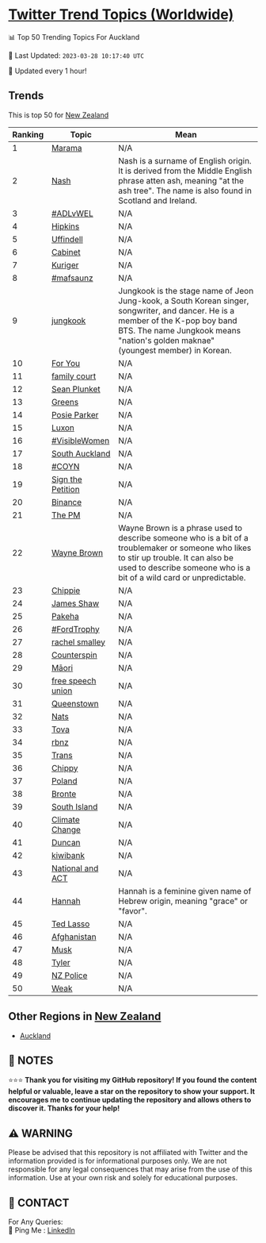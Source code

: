 [Twitter Trend Topics (Worldwide)](https://github.com/ErcinDedeoglu/Twitter-Trend-Topics)
==========


📊 Top 50 Trending Topics For Auckland

📆 Last Updated: `2023-03-28 10:17:40 UTC`

🔧 Updated every 1 hour!


## Trends

This is top 50 for [New Zealand](</New Zealand>)

| Ranking | Topic | Mean |
| ------- | ------------ | ------------ |
| 1 | [Marama](http://twitter.com/search?q=Marama) | N/A |
| 2 | [Nash](http://twitter.com/search?q=Nash) | Nash is a surname of English origin. It is derived from the Middle English phrase atten ash, meaning "at the ash tree". The name is also found in Scotland and Ireland. |
| 3 | [#ADLvWEL](http://twitter.com/search?q=%23ADLvWEL) | N/A |
| 4 | [Hipkins](http://twitter.com/search?q=Hipkins) | N/A |
| 5 | [Uffindell](http://twitter.com/search?q=Uffindell) | N/A |
| 6 | [Cabinet](http://twitter.com/search?q=Cabinet) | N/A |
| 7 | [Kuriger](http://twitter.com/search?q=Kuriger) | N/A |
| 8 | [#mafsaunz](http://twitter.com/search?q=%23mafsaunz) | N/A |
| 9 | [jungkook](http://twitter.com/search?q=jungkook) | Jungkook is the stage name of Jeon Jung-kook, a South Korean singer, songwriter, and dancer. He is a member of the K-pop boy band BTS. The name Jungkook means "nation's golden maknae" (youngest member) in Korean. |
| 10 | [For You](http://twitter.com/search?q=For+You) | N/A |
| 11 | [family court](http://twitter.com/search?q=family+court) | N/A |
| 12 | [Sean Plunket](http://twitter.com/search?q=Sean+Plunket) | N/A |
| 13 | [Greens](http://twitter.com/search?q=Greens) | N/A |
| 14 | [Posie Parker](http://twitter.com/search?q=Posie+Parker) | N/A |
| 15 | [Luxon](http://twitter.com/search?q=Luxon) | N/A |
| 16 | [#VisibleWomen](http://twitter.com/search?q=%23VisibleWomen) | N/A |
| 17 | [South Auckland](http://twitter.com/search?q=South+Auckland) | N/A |
| 18 | [#COYN](http://twitter.com/search?q=%23COYN) | N/A |
| 19 | [Sign the Petition](http://twitter.com/search?q=Sign+the+Petition) | N/A |
| 20 | [Binance](http://twitter.com/search?q=Binance) | N/A |
| 21 | [The PM](http://twitter.com/search?q=The+PM) | N/A |
| 22 | [Wayne Brown](http://twitter.com/search?q=Wayne+Brown) | Wayne Brown is a phrase used to describe someone who is a bit of a troublemaker or someone who likes to stir up trouble. It can also be used to describe someone who is a bit of a wild card or unpredictable. |
| 23 | [Chippie](http://twitter.com/search?q=Chippie) | N/A |
| 24 | [James Shaw](http://twitter.com/search?q=James+Shaw) | N/A |
| 25 | [Pakeha](http://twitter.com/search?q=Pakeha) | N/A |
| 26 | [#FordTrophy](http://twitter.com/search?q=%23FordTrophy) | N/A |
| 27 | [rachel smalley](http://twitter.com/search?q=rachel+smalley) | N/A |
| 28 | [Counterspin](http://twitter.com/search?q=Counterspin) | N/A |
| 29 | [Māori](http://twitter.com/search?q=M%c4%81ori) | N/A |
| 30 | [free speech union](http://twitter.com/search?q=free+speech+union) | N/A |
| 31 | [Queenstown](http://twitter.com/search?q=Queenstown) | N/A |
| 32 | [Nats](http://twitter.com/search?q=Nats) | N/A |
| 33 | [Tova](http://twitter.com/search?q=Tova) | N/A |
| 34 | [rbnz](http://twitter.com/search?q=rbnz) | N/A |
| 35 | [Trans](http://twitter.com/search?q=Trans) | N/A |
| 36 | [Chippy](http://twitter.com/search?q=Chippy) | N/A |
| 37 | [Poland](http://twitter.com/search?q=Poland) | N/A |
| 38 | [Bronte](http://twitter.com/search?q=Bronte) | N/A |
| 39 | [South Island](http://twitter.com/search?q=South+Island) | N/A |
| 40 | [Climate Change](http://twitter.com/search?q=Climate+Change) | N/A |
| 41 | [Duncan](http://twitter.com/search?q=Duncan) | N/A |
| 42 | [kiwibank](http://twitter.com/search?q=kiwibank) | N/A |
| 43 | [National and ACT](http://twitter.com/search?q=National+and+ACT) | N/A |
| 44 | [Hannah](http://twitter.com/search?q=Hannah) | Hannah is a feminine given name of Hebrew origin, meaning "grace" or "favor". |
| 45 | [Ted Lasso](http://twitter.com/search?q=Ted+Lasso) | N/A |
| 46 | [Afghanistan](http://twitter.com/search?q=Afghanistan) | N/A |
| 47 | [Musk](http://twitter.com/search?q=Musk) | N/A |
| 48 | [Tyler](http://twitter.com/search?q=Tyler) | N/A |
| 49 | [NZ Police](http://twitter.com/search?q=NZ+Police) | N/A |
| 50 | [Weak](http://twitter.com/search?q=Weak) | N/A |



## Other Regions in [New Zealand](</New Zealand>)

* [Auckland](</New Zealand/Auckland.md>)



## 📝 NOTES

⭐⭐⭐ **Thank you for visiting my GitHub repository! If you found the content helpful or valuable, leave a star on the repository to show your support. It encourages me to continue updating the repository and allows others to discover it. Thanks for your help!**


## ⚠️ WARNING

Please be advised that this repository is not affiliated with Twitter and the information provided is for informational purposes only. We are not responsible for any legal consequences that may arise from the use of this information. Use at your own risk and solely for educational purposes.


## 📨 CONTACT

 For Any Queries:  
            🏓 Ping Me : [LinkedIn](https://www.linkedin.com/in/ercindedeoglu/)
